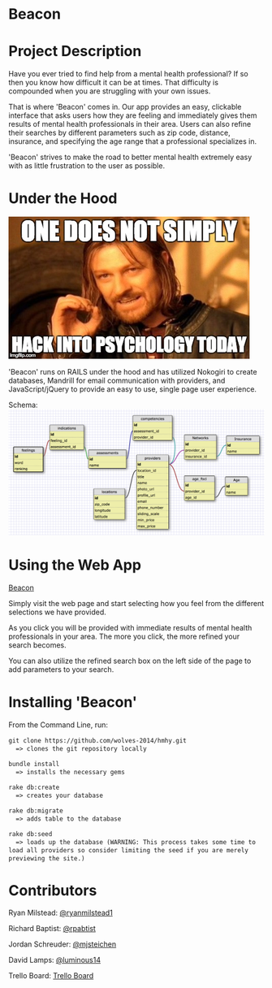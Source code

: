 Beacon
====


Project Description
===========

Have you ever tried to find help from a mental health professional? If so then you know how difficult it can be at times. That difficulty is compounded when you are struggling with your own issues.

That is where 'Beacon' comes in. Our app provides an easy, clickable interface that asks users how they are feeling and immediately gives them results of mental health professionals in their area. Users can also refine their searches by different parameters such as zip code, distance, insurance, and specifying the age range that a professional specializes in.

'Beacon' strives to make the road to better mental health extremely easy with as little frustration to the user as possible.

Under the Hood
===========

![Mordor](/process/psych_today.jpg)

'Beacon' runs on RAILS under the hood and has utilized Nokogiri to create databases, Mandrill for email communication with providers, and JavaScript/jQuery to provide an easy to use, single page user experience.

Schema:
![schema](/db/schema.png)

Using the Web App
===========

[Beacon](http://light-the-beacon.com)

Simply visit the web page and start selecting how you feel from the different selections we have provided.

As you click you will be provided with immediate results of mental health professionals in your area. The more you click, the more refined your search becomes.

You can also utilize the refined search box on the left side of the page to add parameters to your search.

Installing 'Beacon'
===========

From the Command Line, run:

```
git clone https://github.com/wolves-2014/hmhy.git
  => clones the git repository locally
```

```
bundle install
  => installs the necessary gems
```

```
rake db:create
  => creates your database
```

```
rake db:migrate
  => adds table to the database
```

```
rake db:seed
  => loads up the database (WARNING: This process takes some time to load all providers so consider limiting the seed if you are merely previewing the site.)
```

Contributors
===========

Ryan Milstead: [@ryanmilstead1](https://github.com/RyanMilstead1)


Richard Baptist: [@rpabtist](https://github.com/rpbaptist)


Jordan Schreuder: [@mjsteichen](https://github.com/mjsteichen)


David Lamps: [@luminous14](https://github.com/luminous14)

Trello Board:
[Trello Board](https://trello.com/b/dhwlDZjP/help-me-help-you)
